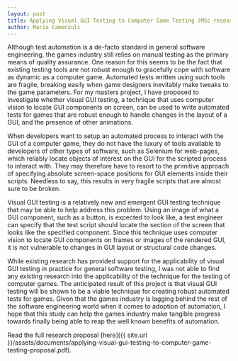 ```yaml
---
layout: post
title: Applying Visual GUI Testing to Computer Game Testing (MSc research proposal)
author: Maria Camenzuli
---
```


Although test automation is a de-facto standard in general software engineering, the games industry still relies on manual testing as the primary means of quality assurance. One reason for this seems to be the fact that existing testing tools are not robust enough to gracefully cope with software as dynamic as a computer game. Automated tests written using such tools are fragile, breaking easily when game designers inevitably make tweaks to the game parameters. For my masters project, I have proposed to investigate whether visual GUI testing, a technique that uses computer vision to locate GUI components on screen, can be used to write automated tests for games that are robust enough to handle changes in the layout of a GUI, and the presence of other animations.

When developers want to setup an automated process to interact with the GUI of a computer game, they do not have the luxury of tools available to developers of other types of software, such as Selenium for web-pages, which reliably locate objects of interest on the GUI for the scripted process to interact with. They may therefore have to resort to the primitive approach of specifying absolute screen-space positions for GUI elements inside their scripts. Needless to say, this results in very fragile scripts that are almost sure to be broken.

Visual GUI testing is a relatively new and emergent GUI testing technique that may be able to help address this problem. Using an image of what a GUI component, such as a button, is expected to look like, a test engineer can specify that the test script should locate the section of the screen that looks like the specified component. Since this technique uses computer vision to locate GUI components on frames or images of the rendered GUI, it is not vulnerable to changes in GUI layout or structural code changes.

While existing research has provided support for the applicability of visual GUI testing in practice for general software testing, I was not able to find any existing research into the applicability of the technique for the testing of computer games. The anticipated result of this project is that visual GUI testing will be shown to be a viable technique for creating robust automated tests for games. Given that the games industry is lagging behind the rest of the software engineering world when it comes to adoption of automation, I hope that this study can help the games industry make tangible progress towards finally being able to reap the well known benefits of automation.

Read the full research proposal [here]({{ site.url }}/assets/documents/applying-visual-gui-testing-to-computer-game-testing-proposal.pdf).
